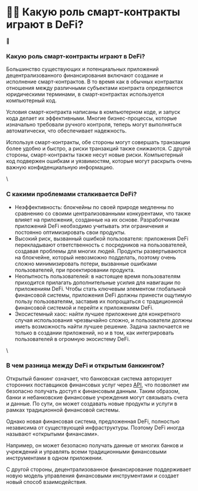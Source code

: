 # 👩🏫 Какую роль смарт-контракты играют в DeFi?

&#x20;:clap:&#x20;

### Какую роль смарт-контракты играют в DeFi? <a href="#header-6" id="header-6"></a>

Большинство существующих и потенциальных приложений децентрализованного финансирования включают создание и исполнение смарт-контрактов. В то время как в обычных контрактах отношения между различными субъектами контракта определяются юридическими терминами, в смарт-контрактах используется компьютерный код.

Условия смарт-контракта написаны в компьютерном коде, и запуск кода делает их эффективными. Многие бизнес-процессы, которые изначально требовали ручного контроля, теперь могут выполняться автоматически, что обеспечивает надежность.

Используя смарт-контракты, обе стороны могут совершать транзакции более удобно и быстро, а риски транзакций также снижаются. С другой стороны, смарт-контракты также несут новые риски. Компьютерный код подвержен ошибкам и уязвимостям, которые могут раскрыть очень важную конфиденциальную информацию.

\


### С какими проблемами сталкивается DeFi? <a href="#header-7" id="header-7"></a>

* Неэффективность: блокчейны по своей природе медленны по сравнению со своими централизованными конкурентами, что также влияет на приложения, созданные на их основе. Разработчикам приложений DeFi необходимо учитывать эти ограничения и постоянно оптимизировать свои продукты.
* Высокий риск, вызванный ошибкой пользователя: приложения DeFi перекладывают ответственность с посредников на пользователей, создавая проблемы для многих людей. Продукты развертываются на блокчейне, который невозможно подделать, поэтому очень сложно минимизировать потери, вызванные ошибками пользователей, при проектировании продукта.
* Неопытность пользователей: в настоящее время пользователям приходится прилагать дополнительные усилия для навигации по приложениям DeFi. Чтобы стать ключевым элементом глобальной финансовой системы, приложения DeFi должны принести ощутимую пользу пользователям, заставив их попрощаться с традиционной финансовой системой и перейти к приложениям DeFi.
* Экосистемный хаос: найти лучшее приложение для конкретного случая использования чрезвычайно сложно, и пользователи должны иметь возможность найти лучшее решение. Задача заключается не только в создании приложений, но и в том, как интегрировать пользователей в огромную экосистему DeFi.

\


### В чем разница между DeFi и открытым банкингом? <a href="#header-8" id="header-8"></a>

Открытый банкинг означает, что банковская система авторизует сторонних поставщиков финансовых услуг через [API](https://academy.binance.com/glossary/application-programming-interface), что позволяет им безопасно получать доступ к финансовым данным. Таким образом, банки и небанковские финансовые учреждения могут связывать счета и данные. По сути, он может создавать новые продукты и услуги в рамках традиционной финансовой системы.

Однако новая финансовая система, предложенная DeFi, полностью независима от существующей инфраструктуры. Поэтому DeFi иногда называют «открытыми финансами».

Например, он может безопасно получать данные от многих банков и учреждений и управлять всеми традиционными финансовыми инструментами в одном приложении.

С другой стороны, децентрализованное финансирование поддерживает новую модель управления финансовыми инструментами и создает новый способ взаимодействия.